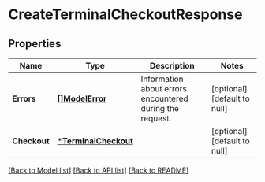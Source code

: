 # CreateTerminalCheckoutResponse

## Properties

 Name         | Type                                         | Description                                              | Notes                        
--------------|----------------------------------------------|----------------------------------------------------------|------------------------------
 **Errors**   | [**[]ModelError**](Error.md)                 | Information about errors encountered during the request. | [optional] [default to null] 
 **Checkout** | [***TerminalCheckout**](TerminalCheckout.md) |                                                          | [optional] [default to null] 

[[Back to Model list]](../README.md#documentation-for-models) [[Back to API list]](../README.md#documentation-for-api-endpoints) [[Back to README]](../README.md)


